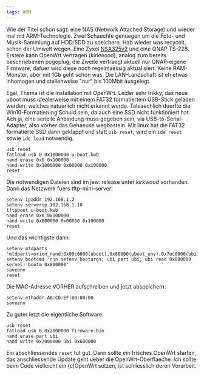 ```yaml
---
tags: ARM
---
```

Wie der Titel schon sagt: eine NAS (Network Attached Storage) und wieder mal mit ARM-Technologie. Zwei Schaechte genuegen um die Foto- und Musik-Sammlung auf HDD/SDD zu speichern. Hab wieder was recycelt, schon der Umwelt wegen. Eine Zyxel [NSA325v2](https://openwrt.org/toh/hwdata/zyxel/zyxel_nsa325) und eine QNAP TS-228.
Erstere kann OpenWrt vertragen (kirkwood), analog zum bereits beschriebenen pogoplug, die Zweite vertraegt aktuell nur QNAP-eigene Firmware, dafuer wird diese noch regelmaessig aktualisiert. Keine RAM-Monster, aber mit 1Gb geht schon was. Die LAN-Landschaft ist eh etwas inhomogen und stellenweise "nur" bis 100Mbit ausgelegt.

Egal, Thema ist die Installation mit OpenWrt. Leider sehr trikky, das neue uboot muss idealerweise mit einem FAT32 formatiertem USB-Stick geladen werden, welches natuerlich nicht erkannt wurde. Tatsaechlich duerfte die Win10-Formatierung Schuld sein, da auch eine SSD nicht funktioniert hat.
Ach ja, eine serielle Anbindung muss gegeben sein, via USB-to-Serial-Adapter, also vorher das Gehaeuse wegbasteln.
Mit linux hat die FAT32 formatierte SSD dann geklappt und statt `usb reset`, wird ein `ide reset` sowie `ide load` notwendig.
```
usb reset
fatload usb 0 0x1000000 u-boot.kwb
nand erase 0x0 0x100000
nand write 0x1000000 0x00000 0x100000
reset
```
Die notwendigen Dateien sind im jew. release unter *kirkwood* vorhanden. Dann das Netzwerk fuers tftp-mini-server:
```
setenv ipaddr 192.168.1.2
setenv serverip 192.168.1.10
tftpboot u-boot.kwb
nand erase 0x0 0x100000
nand write 0x800000 0x00000 0x100000
reset
```
Und das wichtigste dann:
```
setenv mtdparts 'mtdparts=orion_nand:0x00c0000(uboot),0x80000(uboot_env),0x7ec0000(ubi)'
setenv bootcmd 'run setenv bootargs; ubi part ubi; ubi read 0x800000 kernel; bootm 0x800000'
saveenv
reset
```
Die MAC-Adresse VORHER aufschreiben und jetzt abspeichern:
```
setenv ethaddr AB:CD:EF:00:00:00
saveenv
```
Zu guter letzt die eigentliche Software:
```
usb reset
fatload usb 0 0x2000000 firmware.bin
nand erase.part ubi
nand write 0x2000000 ubi 0x600000
```
Ein abschliessendes `reset` tut gut. Dann sollte ein frisches OpenWrt starten, das anschliessende Update geht ueber die OpenWrt-Oberflaeche. Ich sollte beim Code  vielleicht ein (c)OpenWrt setzen, ist schliesslich deren Vorarbeit.
